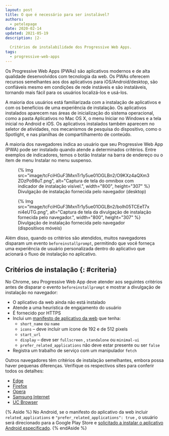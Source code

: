```yaml
---
layout: post
title: O que é necessário para ser instalável?
authors:
  - petelepage
date: 2020-02-14
updated: 2021-05-19
description: |2-

  Critérios de instalabilidade dos Progressive Web Apps.
tags:
  - progressive-web-apps
---
```


Os Progressive Web Apps (PWAs) são aplicativos modernos e de alta qualidade desenvolvidos com tecnologia da web. Os PWAs oferecem recursos semelhantes aos dos aplicativos para iOS/Android/desktop, são confiáveis mesmo em condições de rede instáveis e são instaláveis, tornando mais fácil para os usuários localizá-los e usá-los.

A maioria dos usuários está familiarizada com a instalação de aplicativos e com os benefícios de uma experiência de instalação. Os aplicativos instalados aparecem nas áreas de inicialização do sistema operacional, como a pasta Aplicativos no Mac OS X, o menu Iniciar no Windows e a tela inicial no Android e iOS. Os aplicativos instalados também aparecem no seletor de atividades, nos mecanismos de pesquisa do dispositivo, como o Spotlight, e nas planilhas de compartilhamento de conteúdo.

A maioria dos navegadores indica ao usuário que seu Progressive Web App (PWA) pode ser instalado quando atende a determinados critérios. Entre exemplos de indicadores, temos o botão Instalar na barra de endereço ou o item de menu Instalar no menu suspenso.

<div class="w-columns">
  <figure id="browser-install-promo"> {% Img src="image/tcFciHGuF3MxnTr1y5ue01OGLBn2/O9KXz4aQXm3ZOzPo98uT.png", alt="Captura de tela do omnibox com indicador de instalação visível.", width="800", height="307" %} <figcaption> Divulgação de instalação fornecida pelo navegador (desktop) </figcaption></figure>
  <figure> {% Img src="image/tcFciHGuF3MxnTr1y5ue01OGLBn2/bolh05TCEeT7xni4eUTG.png", alt="Captura de tela da divulgação de instalação fornecida pelo navegador.", width="800", height="307" %} <figcaption> Divulgação de instalação fornecida pelo navegador (dispositivos móveis) </figcaption></figure>
</div>

Além disso, quando os critérios são atendidos, muitos navegadores disparam um evento `beforeinstallprompt`, permitindo que você forneça uma experiência de usuário personalizada dentro do aplicativo que acionará o fluxo de instalação no aplicativo.

## Critérios de instalação {: #criteria}

No Chrome, seu Progressive Web App deve atender aos seguintes critérios antes de disparar o evento `beforeinstallprompt` e mostrar a divulgação de instalação no navegador:

- O aplicativo da web ainda não está instalado
- Atende a uma heurística de engajamento do usuário
- É fornecido por HTTPS
- Inclui um [manifesto de aplicativo da web](/add-manifest/) que tenha:
    - `short_name` ou `name`
    - `icons` – deve incluir um ícone de 192 e de 512 pixels
    - `start_url`
    - `display` – deve ser `fullscreen` , `standalone` ou `minimal-ui`
    - `prefer_related_applications` não deve estar presente ou ser `false`
- Registra um trabalho de serviço com um manipulador `fetch`

Outros navegadores têm critérios de instalação semelhantes, embora possa haver pequenas diferenças. Verifique os respectivos sites para conferir todos os detalhes:

- [Edge](https://docs.microsoft.com/microsoft-edge/progressive-web-apps#requirements)
- [Firefox](https://developer.mozilla.org/docs/Web/Progressive_web_apps/Installable_PWAs)
- [Opera](https://dev.opera.com/articles/installable-web-apps/)
- [Samsung Internet](https://hub.samsunginter.net/docs/ambient-badging/)
- [UC Browser](https://plus.ucweb.com/docs/pwa/docs-en/zvrh56)

{% Aside %} No Android, se o manifesto do aplicativo da web incluir `related_applications` e `"prefer_related_applications": true` , o usuário será direcionado para a Google Play Store e [solicitado a instalar o aplicativo Android especificado](https://developer.chrome.com/blog/app-install-banners-native/). {% endAside %}
